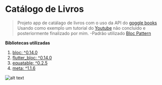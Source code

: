 # Catálogo de Livros

> Projeto app de catálago de livros com o uso da API do [goggle books](https://www.google.com.br/url?sa=t&rct=j&q=&esrc=s&source=web&cd=1&cad=rja&uact=8&ved=2ahUKEwiFt_GexMTiAhXiHLkGHb8UDZkQFjAAegQIBRAC&url=https%3A%2F%2Fdevelopers.google.com%2Fbooks%2F&usg=AOvVaw1FTB_Ui-50CauDt54QJekz) <br> Usando como exemplo um tutorial do 
 [Youtube](https://youtu.be/oWmQ8fMLmaE) não concluido e posteriormente finalizado por mim.
 -Padrão utilizado [Bloc Pattern](https://felangel.github.io/bloc/#/coreconcepts?id=states)
 
 **Bibliotecas utilizadas**
 
  1. [bloc: ^0.14.0](https://felangel.github.io/bloc/#/coreconcepts?id=states)
  2. [flutter_bloc: ^0.14.0](https://pub.dev/packages/flutter_bloc)
  3. [equatable: ^0.2.5](https://pub.dev/packages/equatable)
  4. [meta: ^1.1.6](https://pub.dev/packages/meta)



![alt text][tela-inicial]


[tela-inicial]:https://media.giphy.com/media/YTEyrbGVwJpLiVTGFZ/giphy.gif "Tela animada com demonstração"

